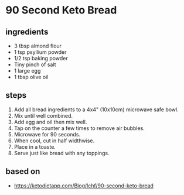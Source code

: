 # 90 Second Keto Bread

## ingredients

- 3 tbsp almond flour
- 1 tsp psyllium powder
- 1/2 tsp baking powder
- Tiny pinch of salt
- 1 large egg
- 1 tbsp olive oil

## steps

1. Add all bread ingredients to a 4x4" (10x10cm) microwave safe bowl.
2. Mix until well combined.
3. Add egg and oil then mix well.
4. Tap on the counter a few times to remove air bubbles.
5. Microwave for 90 seconds.
6. When cool, cut in half widthwise.
7. Place in a toaste.
8. Serve just like bread with any toppings.

## based on

- https://ketodietapp.com/Blog/lchf/90-second-keto-bread
